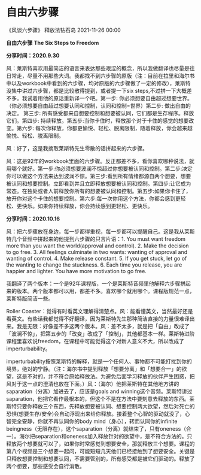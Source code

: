 # 自由六步骤
《风谈六步骤》 释放法钻石岛 2021-11-26 00:00

**自由六步骤**
**The Six Steps to Freedom** 

**分享时间：2020.9.30**

风：莱斯特喜欢用最简洁的语言来表达那些艰涩的概念，所以我做翻译也尽量是往日常走，尽量不用那些大词。我都找不到六步骤的原版（注：目前在拉里和海尔书中以及workbook中看到的六步骤，均对原版的六步骤做了一定的修改），莱斯特没集中讲过六步骤，都是比较散得提到，或者提一下six steps,不过拼一下大概差不多。我试着用他的原话重新译一个吧。第一步: 你必须想要自由超过想要世界。（你必须想要自由超过想要认同和控制，认同和控制=世界）第二步: 做出自由的决定。 第三步: 所有感受都来自想要控制和想要被认同，它们都是生存程序。释放它们。第四步: 持续释放。第五步:当你卡住时，释放那个对于卡住的感觉的想要改变。第六步: 每次你释放，你都更愉悦、轻松、脱离限制，随着释放，你会越来越愉悦、轻松、脱离限制。

风：好了，这是我摘取莱斯特先生零散的话拼起来的六步骤。

风：这是92年的workbook里面的六步骤。反正都差不多，看你喜欢哪种说法，就用哪个就好。第一步:你必须想要波澜不惊超过你想要被认同和控制。第二步:决定你可以做这个方法来达到波澜不惊。第三步:看到所有情绪都源自两个想要，想要被认同和想要控制。立即看到并且立即释放想要被认同和控制。第四步:让它成为常态。在独处或者人前释放你所有的想要被认同和控制。第五步:如果你卡住了，放开你对这个卡住的想要控制。第六步:每一次你用这个方法，你都会感到更轻松、更快乐。如果你持续释放，你会持续感到更轻松、更快乐。

**分享时间：2020.10.16**

风：把六步骤放在身边，每一步都得重视，每一步都可以提醒自己。这是我从莱斯特几个音频中拼起来的他提到六步骤的只言片语：1. You must want freedom more than you want the world(approval and control). 2. Make the decision to go free. 3. All feelings culminate in two wants: wanting of approval and wanting of control. 4. Make release constant. 5. If you get stuck, let go of the wanting to change the stuckness. 6. Each time you release, you are happier and lighter. You have more motivation to go free.

我翻译了两个版本：一个是92年课程版，一个是莱斯特音频里他解释六步骤拼起来的版本。两个版本都可以用，都差不多。喜欢哪个就用哪个。课程版规范一点，莱斯特版简洁一些。

Roller Coaster：觉得有时看英文理解得清楚点。风：能看懂英文，当然最好还是看英文。有些话我都觉得不好翻译，因为莱斯特先生那种简洁直接的力量很难译出来。我是无限：好像差不多这两个版本。风：差不太多，就是把「自由」改成了「波澜不惊」，把第五步的「改变」改成了「控制」，其他都基本一样。莱斯特进阶课程里喜欢说freedom，在课程中可能觉得这个对新人意义不大，所以改成了imperturbability。  

imperturbability按照莱斯特的解释，就是一个任何人、事物都不可能打扰到你的境界，绝对的宁静。（注：海尔书中提到释放「想要分离」和「想要合一」的欲望，这是不对的，并不符合原始释放法。为避免后面学习释放的伙伴产生困惑，把风对于这一点的澄清也放在下面。）风：（海尔）他把莱斯特在其他地方讲的saparation（分离）加进去了，应该是goals and winning这个音频。莱斯特讲过saparation，他把它看作最根本的，但这个不是在方法中要刻意去释放的东西。莱斯特只要你释放三个东西，先释放想要被认同、想要控制两大欲望，然后对死亡的恐惧(想要生存/安全)会自动浮现出来给你释放。接着整个心智的驱动就没了，心智完全安静，你就不再认同你的body mind（身心），转而认同你的infinite beingness（无限存在），这个saparation（分离）就结束了，只有oneness（合一）。海尔把separation和oneness加入释放针对的欲望中，是不符合方法的。只释放两个想要就可以了，如果你时常感觉到想要安全，那就释放三个想要。课程的第八个视频是三个想要一起问，可能短短几天他们已经接触到了想要安全。关键是只释放想要控制和想要认同，不需要管别的，所有感受都是被它们驱动的。释放了两个想要，那些感受会自行消散。
